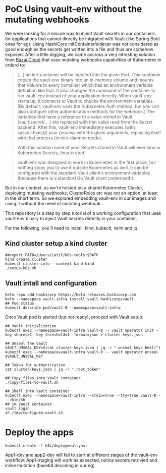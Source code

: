 # PoC Using vault-env without the mutating webhooks

We were looking for a secure way to inject Vault secrets in our containers for applications that cannot directly be intgrated with Vault (like Spring Boot ones for eg).
Using HashiCorp initContainer/sidecar was not considered as good enough as the secrets get written into a file and thus are somehow exposed. 
After a little digging, we came accross a very intresting solution from [Bazai Cloud](https://banzaicloud.com/docs/bank-vaults/mutating-webhook/ ) that uses mutating webhooks capabilities of Kubernetes in orderd to:

> [...] an init-container will be injected into the given Pod. This container copies the vault-env binary into an in-memory volume and mounts that Volume to every container which has an environment variable definition like that. It also changes the command of the container to run vault-env instead of your application directly. When vault-env starts up, it connects to Vault to checks the environment variables. (By default, vault-env uses the Kubernetes Auth method, but you can also configure other authentication methods for the webhook.) The variables that have a reference to a value stored in Vault (vault:secret/....) are replaced with that value read from the Secret backend. After this, vault-env immediately executes (with syscall.Exec()) your process with the given arguments, replacing itself with that process (in non-daemon mode).

> With this solution none of your Secrets stored in Vault will ever land in Kubernetes Secrets, thus in etcd.

> vault-env was designed to work in Kubernetes in the first place, but nothing stops you to use it outside Kubernetes as well. It can be configured with the standard Vault client’s environment variables (because there is a standard Go Vault client underneath).

But in our context, as we're hosted on a shared Kubernetes Cluster, deploying mutating webhooks, ClusterRoles etc was not an option, at least in the short term. So we explored embedding vault-env in our images and using it without the need of mutating webhook.

This repository is a step by step tutorial of a working configuration that uses vault-env binary to inject Vault secrets directly in your container.

For the following, you'll need to install: kind, kubectl, helm and jq.

## Kind cluster setup a kind cluster

```shell
##export PATH=/Users/iatif/k8s-tools:$PATH
kind create cluster
kubectl cluster-info --context kind-kind
./setup-k8s.sh
```

## Vault intall and configuration

```shell
helm repo add hashicorp https://helm.releases.hashicorp.com
helm --namespace vault-infra install vault hashicorp/vault
## Pod status
kubectl describe pod/vault-0 --namespace=vault-infra
```

Once Vault pod is started (but not ready), proceed with Vault setup:

```shell
## Vault initialization
kubectl exec --namespace=vault-infra vault-0 -- vault operator init -key-shares=1 -key-threshold=1 -format=json > cluster-keys.json

## Unseal the Vault
VAULT_UNSEAL_KEY=$(cat cluster-keys.json | jq -r ".unseal_keys_b64[]")
kubectl exec --namespace=vault-infra vault-0 -- vault operator unseal $VAULT_UNSEAL_KEY

## Token for authentication
cat cluster-keys.json | jq -r ".root_token"

## Copy files into Vault container
./copy-files-to-vault.sh

## Shell into Vault container
kubectl exec --namespace=vault-infra --stdin=true --tty=true vault-0 -- /bin/sh
## in Vault container
vault login
sh /tmp/configure-vault.sh
```

# Deploy the apps

```shell
kubectl create -f k8s/deployment.yaml
```
App1-dev and app2-dev will fail to start at different stages of the vault-env workflow. App1-staging will work as expected, notice secrets retrivied and inline mutation (base64 decoding in our eg). 

